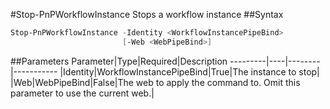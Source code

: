 #Stop-PnPWorkflowInstance
Stops a workflow instance
##Syntax
```powershell
Stop-PnPWorkflowInstance -Identity <WorkflowInstancePipeBind>
                         [-Web <WebPipeBind>]
```


##Parameters
Parameter|Type|Required|Description
---------|----|--------|-----------
|Identity|WorkflowInstancePipeBind|True|The instance to stop|
|Web|WebPipeBind|False|The web to apply the command to. Omit this parameter to use the current web.|
